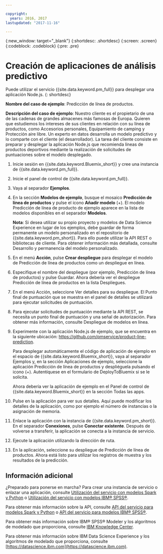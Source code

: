 ```yaml
---

copyright:
  years: 2016, 2017
lastupdated: "2017-11-16"

---
```


{:new_window: target="_blank"}
{:shortdesc: .shortdesc}
{:screen: .screen}
{:codeblock: .codeblock}
{:pre: .pre}

# Creación de aplicaciones de análisis predictivo

Puede utilizar el servicio {{site.data.keyword.pm_full}} para desplegar una aplicación Node.js.
{: shortdesc}

**Nombre del caso de ejemplo**: Predicción de línea de productos.

**Descripción del caso de ejemplo**: Nuestro cliente es el propietario de una de las cadenas de grandes almacenes más famosas de Europa. Quieren que estudiemos los intereses de sus clientes en relación con su línea de productos, como Accesorios personales, Equipamiento de camping y Protección aire libre.
Un experto en datos desarrolla un modelo predictivo y lo comparte con el cliente (el desarrollador). La tarea del cliente consiste en preparar y desplegar la aplicación Node.js que recomienda líneas de productos deportivos mediante la realización de solicitudes de puntuaciones sobre el modelo desplegado.

1. Inicie sesión en {{site.data.keyword.Bluemix_short}} y cree una instancia de {{site.data.keyword.pm_full}}.
2. Inicie el panel de control de {{site.data.keyword.pm_full}}.
3. Vaya al separador **Ejemplos**.
4. En la sección **Modelos de ejemplo**, busque el mosaico **Predicción de línea de productos**
   y pulse el icono **Añadir modelo** (+). El modelo
   Predicción de línea de producto de ejemplo aparece en la lista de modelos
   disponibles en el separador **Modelos**.

   **Nota**: Si desea utilizar su propio proyecto y modelos de Data Science Experience
   en lugar de los ejemplos, debe guardar de forma permanente un modelo personalizado en el repositorio de
   {{site.data.keyword.pm_short}}. Para ello puede utilizar la API REST o bibliotecas de cliente. Para obtener información más detallada, consulte Desarrollo y permanencia del modelo personalizado.

5. En el menú **Acción**, pulse **Crear despliegue** para desplegar el
   modelo de Predicción de línea de productos como un despliegue en línea.
6. Especifique el nombre del despliegue (por ejemplo, Predicción de línea de productos) y pulse Guardar. Ahora debería ver el despliegue Predicción de línea de productos en la lista Despliegues.
7. En el menú Acción, seleccione Ver detalles para su despliegue.
   El Punto final de puntuación que se muestra en el panel de detalles se utilizará para ejecutar solicitudes de puntuación.
8. Para ejecutar solicitudes de puntuación mediante la API REST, se necesita un punto final de puntuación y una señal de autorización. Para obtener más información, consulte Despliegue de modelos en línea.
9. Experimente con la aplicación Node.js de ejemplo, que se encuentra en la siguiente ubicación:
   https://github.com/pmservice/product-line-prediction.

   Para desplegar automáticamente el código de aplicación de ejemplo en el espacio de
   {{site.data.keyword.Bluemix_short}}, vaya al separador Ejemplos y, en la sección Aplicaciones de
   ejemplo, seleccione la aplicación Predicción de línea de productos
   y despliéguela pulsando el icono (+).
   Autentíquese en el formulario de DeployToBluemix si se le solicita.

   Ahora debería ver la aplicación de ejemplo en el Panel de control de {{site.data.keyword.Bluemix_short}}
   en la sección Todas las apps.

10. Pulse en la aplicación para ver sus detalles. Aquí puede
    modificar los detalles de la aplicación, como por ejemplo el número de instancias o la
    asignación de memoria.
11. Enlace la aplicación con la instancia de
    {{site.data.keyword.pm_short}}. En el separador **Conexiones**, pulse **Conectar existente**.
    Después de volverse a transferir, la aplicación se conecta a la instancia de servicio.
12. Ejecute la aplicación utilizando la dirección de ruta.
13. En la aplicación, seleccione su despliegue de Predicción de línea de productos. Ahora está listo para utilizar los registros de muestra
    y los resultados de la predicción.
    
## Información adicional

¿Preparado para ponerse en marcha? Para crear una instancia de servicio o enlazar
una aplicación, consulte [Utilización del servicio con modelos Spark y Python](using_pm_service_dsx.html) o
[Utilización del servicio con modelos IBM® SPSS®](using_pm_service.html).

Para obtener más información sobre la API, consulte [API del servicio para modelos Spark y Python](pm_service_api_spark.html) o [API del servicio para modelos IBM® SPSS®](pm_service_api_spss.html).

Para obtener más información sobre IBM® SPSS® Modeler y los algoritmos de modelado que proporciona,
consulte [IBM Knowledge Center](https://www.ibm.com/support/knowledgecenter/SS3RA7).

Para obtener más información sobre IBM Data Science Experience y los algoritmos de modelado que proporciona, consulte [https://datascience.ibm.com](https://datascience.ibm.com).
